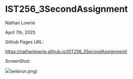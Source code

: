 # IST256_3SecondAssignment

Nathan Lowrie

April 7th, 2025

Github Pages URL:

https://nathanlowrie.github.io/IST256_3SecondAssignment/

ScreenShot:

![](screenshot/Screen_product.png)(wikirun.png)
